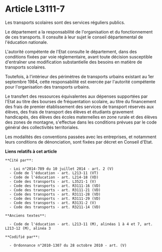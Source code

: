 # Article L3111-7

Les transports scolaires sont des services réguliers publics.

Le département a la responsabilité de l'organisation et du fonctionnement de ces transports. Il consulte à leur sujet le
conseil départemental de l'éducation nationale.

L'autorité compétente de l'Etat consulte le département, dans des conditions fixées par voie réglementaire, avant toute
décision susceptible d'entraîner une modification substantielle des besoins en matière de transports scolaires.

Toutefois, à l'intérieur des périmètres de transports urbains existant au 1er septembre 1984, cette responsabilité est
exercée par l'autorité compétente pour l'organisation des transports urbains.

Le transfert des ressources équivalentes aux dépenses supportées par l'Etat au titre des bourses de fréquentation scolaire,
au titre du financement des frais de premier établissement des services de transport réservés aux élèves, des frais de
transport des élèves et étudiants gravement handicapés, des élèves des écoles maternelles en zone rurale et des élèves des
zones de montagne, s'effectue dans les conditions prévues par le code général des collectivités territoriales.

Les modalités des conventions passées avec les entreprises, et notamment leurs conditions de dénonciation, sont fixées par
décret en Conseil d'Etat.

**Liens relatifs à cet article**

	**Cité par**:

	  - Loi n°2014-789 du 10 juillet 2014 - art. 2 (V)
	  - Code de l'éducation - art. L213-11 (VT)
	  - Code de l'éducation - art. L214-18 (VD)
	  - Code des transports - art. L3521-1 (V)
	  - Code des transports - art. R3111-16 (VD)
	  - Code des transports - art. R3111-21 (VD)
	  - Code des transports - art. R3111-28 (VD)
	  - Code des transports - art. R3111-29 (VD)
	  - Code des transports - art. R3131-2 (V)
	  - Code des transports - art. R3211-14 (VD)

	**Anciens textes**:

	  - Code de l'éducation - art. L213-11 (M), alinéas 1 à 4 et 7, art. L213-12 (M), alinéa 3

	**Codifié par**:

	  - Ordonnance n°2010-1307 du 28 octobre 2010 - art. (V)
